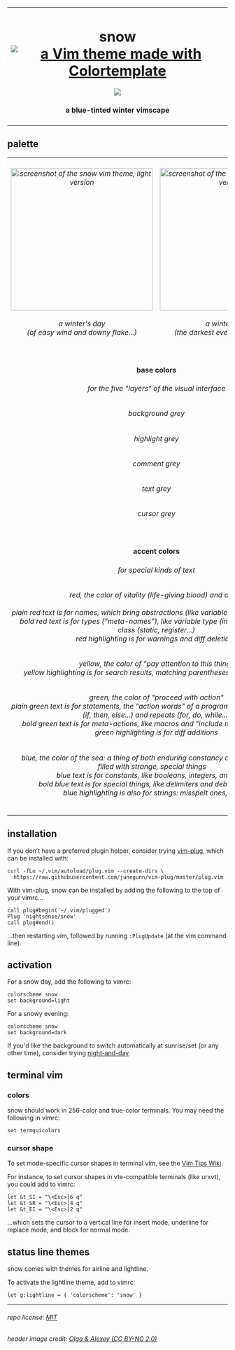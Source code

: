 <table><tbody><tr><td align="center"><h1>snow<br>
<a href='https://github.com/lifepillar/vim-colortemplate'><img src='https://img.shields.io/badge/made%20with-Colortemplate-00a0ff.svg' alt='a Vim theme made with Colortemplate' /></a>
</h1>
<img src="https://github.com/nightsense/snow/raw/master/images/header.jpg" />
<h4>a blue-tinted winter vimscape</h4>
</td></tr></tbody></table>

## palette

<table><tbody>

<tr>
<td align="center"><h6><img alt="screenshot of the snow vim theme, light version" src="https://github.com/nightsense/snow/raw/master/images/screenshot-light.png" height="325" /><br><br>
a winter's day<br>(of easy wind and downy flake...)</h6>
</td>
<td align="center"><h6><img alt="screenshot of the snow vim theme, dark version" src="https://github.com/nightsense/snow/raw/master/images/screenshot-dark.png" height="325" /><br><br>
a winter's night<br>(the darkest evening of the year...)</h6>
</td>
</tr>

<tr></tr>

<tr>
<td align='center' colspan='2'>
<h4>
<img src="http://www.colorhexa.com/f4faff.png" height="6" width="6">&nbsp;
<img src="http://www.colorhexa.com/e0e8f3.png" height="6" width="6">&nbsp;
<img src="http://www.colorhexa.com/61758a.png" height="6" width="6">&nbsp;
<img src="http://www.colorhexa.com/465a6e.png" height="6" width="6">&nbsp;
<img src="http://www.colorhexa.com/273441.png" height="6" width="6">
&nbsp;&nbsp;base colors&nbsp;&nbsp;
<img src="http://www.colorhexa.com/273441.png" height="6" width="6">&nbsp;
<img src="http://www.colorhexa.com/324252.png" height="6" width="6">&nbsp;
<img src="http://www.colorhexa.com/889db3.png" height="6" width="6">&nbsp;
<img src="http://www.colorhexa.com/abc0d6.png" height="6" width="6">&nbsp;
<img src="http://www.colorhexa.com/e0e8f3.png" height="6" width="6">
</h4>

<h6>for the five "layers" of the visual interface</h6>

<h6><img src="http://www.colorhexa.com/f4faff.png" height="12" width="12">&nbsp;&nbsp;background grey&nbsp;&nbsp;<img src="http://www.colorhexa.com/273441.png" height="12" width="12"></h6>
<h6><img src="http://www.colorhexa.com/e0e8f3.png" height="12" width="12">&nbsp;&nbsp;highlight grey&nbsp;&nbsp;<img src="http://www.colorhexa.com/324252.png" height="12" width="12"></h6>
<h6><img src="http://www.colorhexa.com/61758a.png" height="12" width="12">&nbsp;&nbsp;comment grey&nbsp;&nbsp;<img src="http://www.colorhexa.com/889db3.png" height="12" width="12"></h6>
<h6><img src="http://www.colorhexa.com/465a6e.png" height="12" width="12">&nbsp;&nbsp;text grey&nbsp;&nbsp;<img src="http://www.colorhexa.com/abc0d6.png" height="12" width="12"></h6>
<h6><img src="http://www.colorhexa.com/273441.png" height="12" width="12">&nbsp;&nbsp;cursor grey&nbsp;&nbsp;<img src="http://www.colorhexa.com/e0e8f3.png" height="12" width="12"></h6>

</tr>

<tr></tr>

<tr>
<td align='center' colspan='2'>
<h4>
<img src="http://www.colorhexa.com/e70021.png" height="6" width="6">&nbsp;
<img src="http://www.colorhexa.com/efcd00.png" height="6" width="6">&nbsp;
<img src="http://www.colorhexa.com/008600.png" height="6" width="6">&nbsp;
<img src="http://www.colorhexa.com/0068ff.png" height="6" width="6">
&nbsp;&nbsp;accent colors&nbsp;&nbsp;
<img src="http://www.colorhexa.com/d1877f.png" height="6" width="6">&nbsp;
<img src="http://www.colorhexa.com/e0c869.png" height="6" width="6">&nbsp;
<img src="http://www.colorhexa.com/68a87b.png" height="6" width="6">&nbsp;
<img src="http://www.colorhexa.com/7b9bd4.png" height="6" width="6">
</h4>
<h6>for special kinds of text</h6>
<h6><img src="http://www.colorhexa.com/e70021.png" height="12" width="12">&nbsp;&nbsp;red, the color of vitality (life-giving blood) and alarm&nbsp;&nbsp;<img src="http://www.colorhexa.com/d1877f.png" height="12" width="12"><br><br>plain red text is for names, which bring abstractions (like variables and functions) to life<br>bold red text is for types ("meta-names"), like variable type (int, char...) or storage class (static, register...)<br>red highlighting is for warnings and diff deletions</h6>
<h6><img src="http://www.colorhexa.com/efcd00.png" height="12" width="12">&nbsp;&nbsp;yellow, the color of "pay attention to this thing"&nbsp;&nbsp;<img src="http://www.colorhexa.com/e0c869.png" height="12" width="12"><br>yellow highlighting is for search results, matching parentheses, and diff changes</h6>
<h6><img src="http://www.colorhexa.com/008600.png" height="12" width="12">&nbsp;&nbsp;green, the color of "proceed with action"&nbsp;&nbsp;<img src="http://www.colorhexa.com/68a87b.png" height="12" width="12"><br>plain green text is for statements, the "action words" of a program, such as conditionals (if, then, else...) and repeats (for, do, while...)<br>bold green text is for meta-actions, like macros and "include module" statements<br>green highlighting is for diff additions</h6>
<h6><img src="http://www.colorhexa.com/0068ff.png" height="12" width="12">&nbsp;&nbsp;blue, the color of the sea: a thing of both enduring constancy and mysterious depths filled with strange, special things&nbsp;&nbsp;<img src="http://www.colorhexa.com/7b9bd4.png" height="12" width="12"><br>blue text is for constants, like booleans, integers, and strings<br>bold blue text is for special things, like delimiters and debug statements<br>blue highlighting is also for strings: misspelt ones, that is</h6>
</tr>

</tbody></table>

## installation

If you don’t have a preferred plugin helper, consider trying [vim-plug](https://github.com/junegunn/vim-plug), which can be installed with:

```
curl -fLo ~/.vim/autoload/plug.vim --create-dirs \
  https://raw.githubusercontent.com/junegunn/vim-plug/master/plug.vim
```

With vim-plug, snow can be installed by adding the following to the top of your vimrc...

```
call plug#begin('~/.vim/plugged')
Plug 'nightsense/snow'
call plug#end()
```

...then restarting vim, followed by running `:PlugUpdate` (at the vim command line).

## activation

For a snow day, add the following to vimrc:

```
colorscheme snow
set background=light
```

For a snowy evening:

```
colorscheme snow
set background=dark
```

If you'd like the background to switch automatically at sunrise/set (or any other time), consider trying [night-and-day](https://github.com/nightsense/night-and-day).

## terminal vim

### colors

snow should work in 256-color and true-color terminals. You may need the following in vimrc:

```
set termguicolors
```

### cursor shape

To set mode-specific cursor shapes in terminal vim, see the [Vim Tips Wiki](http://vim.wikia.com/wiki/Change_cursor_shape_in_different_modes).

For instance, to set cursor shapes in vte-compatible terminals (like urxvt), you could add to vimrc:

```
let &t_SI = "\<Esc>[6 q"
let &t_SR = "\<Esc>[4 q"
let &t_EI = "\<Esc>[2 q"
```

...which sets the cursor to a vertical line for insert mode, underline for replace mode, and block for normal mode.

## status line themes

snow comes with themes for airline and lightline.

To activate the lightline theme, add to vimrc:

```
let g:lightline = { 'colorscheme': 'snow' }
```

---

###### repo license: [MIT](https://opensource.org/licenses/MIT)
###### header image credit: [Olga & Alexey (CC BY-NC 2.0)](https://www.flickr.com/photos/chaoticmind75/39326731084/)
